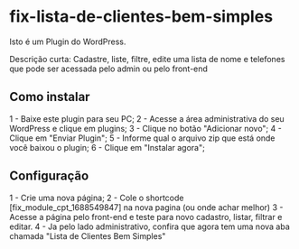 # fix-lista-de-clientes-bem-simples

Isto é um Plugin do WordPress.

Descrição curta:
Cadastre, liste, filtre, edite uma lista de nome e telefones que pode ser acessada pelo admin ou pelo front-end

## Como instalar

1 - Baixe este plugin para seu PC;
2 - Acesse a área administrativa do seu WordPress e clique em plugins;
3 - Clique no botão "Adicionar novo";
4 - Clique em "Enviar Plugin";
5 - Informe qual o arquivo zip que está onde você baixou o plugin;
6 - Clique em "Instalar agora";

## Configuração

1 - Crie uma nova página;
2 - Cole o shortcode [fix_module_cpt_1688549847] na nova pagina (ou onde achar melhor)
3 - Acesse a página pelo front-end e teste para novo cadastro, listar, filtrar e editar.
4 - Ja pelo lado administrativo, confira que agora tem uma nova aba chamada "Lista de Clientes Bem Simples"  
